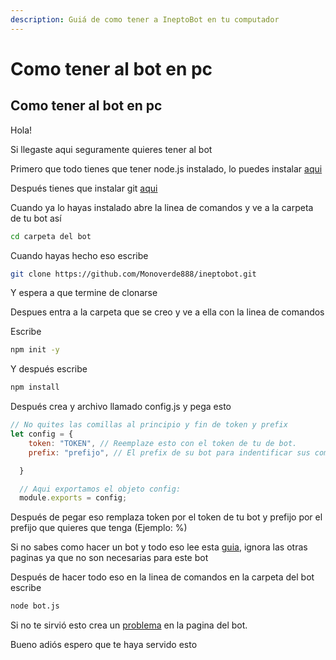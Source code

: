 ```yaml
---
description: Guiá de como tener a IneptoBot en tu computador
---
```


# Como tener al bot en pc

## Como tener al bot en pc

Hola!

Si llegaste aqui seguramente quieres tener al bot

Primero que todo tienes que tener node.js instalado, lo puedes instalar [aqui](https://nodejs.org/es/)

Después tienes que instalar git [aqui](https://git-scm.com/download/win)

Cuando ya lo hayas instalado abre la linea de comandos y ve a la carpeta de tu bot así

```bash
cd carpeta del bot
```

Cuando hayas hecho eso escribe

```bash
git clone https://github.com/Monoverde888/ineptobot.git
```

Y espera a que termine de clonarse

Despues entra a la carpeta que se creo y ve a ella con la linea de comandos

Escribe

```bash
npm init -y
```

Y después escribe

```bash
npm install
```

Después crea y archivo llamado config.js y pega esto

```javascript
// No quites las comillas al principio y fin de token y prefix
let config = {
    token: "TOKEN", // Reemplaze esto con el token de tu de bot.
    prefix: "prefijo", // El prefix de su bot para indentificar sus comandos.

  }

  // Aqui exportamos el objeto config:
  module.exports = config;
```

Después de pegar eso remplaza token por el token de tu bot y prefijo por el prefijo que quieres que tenga \(Ejemplo: %\)

Si no sabes como hacer un bot y todo eso lee esta [guia](https://portalmybot.com/guia/mybot/cuenta-discord#crear-app), ignora las otras paginas ya que no son necesarias para este bot

Después de hacer todo eso en la linea de comandos en la carpeta del bot escribe

```bash
node bot.js
```

Si no te sirvió esto crea un [problema](https://github.com/Monoverde888/ineptobot/issues/new) en la pagina del bot.

Bueno adiós espero que te haya servido esto

